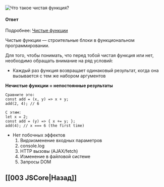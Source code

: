 ![Что такое чистая функция?](https://youtu.be/rlWgI7AvV18?t=401)

#### Ответ

Подробнее: [Чистые функции](https://habr.com/ru/post/437512/)

Чистые функции — строительные блоки в функциональном программировании.

Для того, чтобы понимать, что перед тобой чистая функция или нет, необходимо обращать внимание на ряд условий:

* Каждый раз функция возвращает одинаковый результат, когда она вызывается с тем же набором аргументов

**Нечистые функции = непостоянные результаты**
~~~
Сравните это:
const add = (x, y) => x + y; 
add(2, 4); // 6

С этим:
let x = 2; 
const add = (y) => { x += y; }; 
add(4); // x === 6 (the first time)
~~~

* Нет побочных эффектов
	1.  Видоизменение входных параметров
	2.  console.log
	3.  HTTP вызовы (AJAX/fetch)
	4.  Изменение в файловой системе
	5.  Запросы DOM

## [[003 JSCore|Назад]]